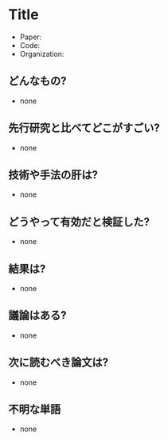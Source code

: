 # Title
- Paper: 
- Code: 
- Organization: 

## どんなもの?
- none

## 先行研究と比べてどこがすごい?
- none

## 技術や手法の肝は?
- none

## どうやって有効だと検証した?
- none

## 結果は?
- none

## 議論はある?
- none

## 次に読むべき論文は?
- none

## 不明な単語
- none
